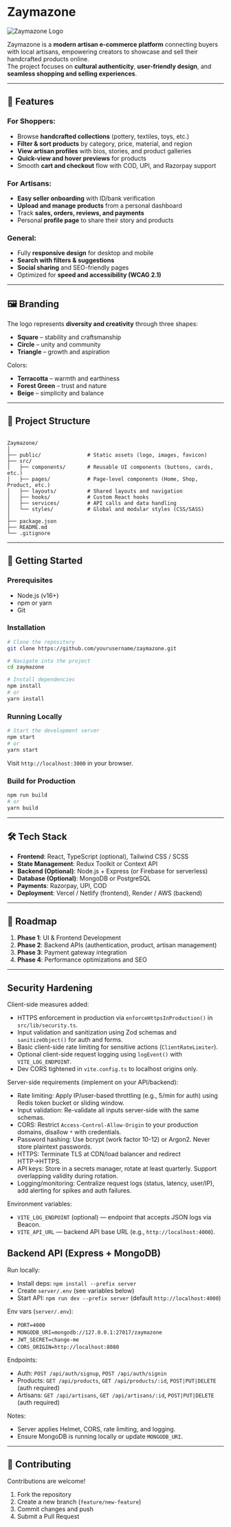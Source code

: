 # Zaymazone

![Zaymazone Logo](public/logo.png)

Zaymazone is a **modern artisan e-commerce platform** connecting buyers with local artisans, empowering creators to showcase and sell their handcrafted products online.  
The project focuses on **cultural authenticity**, **user-friendly design**, and **seamless shopping and selling experiences**.

---

## 🌟 Features

### For Shoppers:
- Browse **handcrafted collections** (pottery, textiles, toys, etc.)
- **Filter & sort products** by category, price, material, and region
- **View artisan profiles** with bios, stories, and product galleries
- **Quick-view and hover previews** for products
- Smooth **cart and checkout** flow with COD, UPI, and Razorpay support

### For Artisans:
- **Easy seller onboarding** with ID/bank verification
- **Upload and manage products** from a personal dashboard
- Track **sales, orders, reviews, and payments**
- Personal **profile page** to share their story and products

### General:
- Fully **responsive design** for desktop and mobile
- **Search with filters & suggestions**
- **Social sharing** and SEO-friendly pages
- Optimized for **speed and accessibility (WCAG 2.1)**

---

## 🖼️ Branding

The logo represents **diversity and creativity** through three shapes:
- **Square** – stability and craftsmanship
- **Circle** – unity and community
- **Triangle** – growth and aspiration

Colors:  
- **Terracotta** – warmth and earthiness  
- **Forest Green** – trust and nature  
- **Beige** – simplicity and balance  

---

## 📂 Project Structure

```

Zaymazone/
│
├── public/               # Static assets (logo, images, favicon)
├── src/
│   ├── components/       # Reusable UI components (buttons, cards, etc.)
│   ├── pages/            # Page-level components (Home, Shop, Product, etc.)
│   ├── layouts/          # Shared layouts and navigation
│   ├── hooks/            # Custom React hooks
│   ├── services/         # API calls and data handling
│   └── styles/           # Global and modular styles (CSS/SASS)
│
├── package.json
├── README.md
└── .gitignore

````

---

## 🚀 Getting Started

### Prerequisites
- Node.js (v16+)
- npm or yarn
- Git

### Installation
```bash
# Clone the repository
git clone https://github.com/yourusername/zaymazone.git

# Navigate into the project
cd zaymazone

# Install dependencies
npm install
# or
yarn install
````

### Running Locally

```bash
# Start the development server
npm start
# or
yarn start
```

Visit `http://localhost:3000` in your browser.

### Build for Production

```bash
npm run build
# or
yarn build
```

---

## 🛠️ Tech Stack

* **Frontend**: React, TypeScript (optional), Tailwind CSS / SCSS
* **State Management**: Redux Toolkit or Context API
* **Backend (Optional)**: Node.js + Express (or Firebase for serverless)
* **Database (Optional)**: MongoDB or PostgreSQL
* **Payments**: Razorpay, UPI, COD
* **Deployment**: Vercel / Netlify (frontend), Render / AWS (backend)

---

## 📌 Roadmap

1. **Phase 1**: UI & Frontend Development
2. **Phase 2**: Backend APIs (authentication, product, artisan management)
3. **Phase 3**: Payment gateway integration
4. **Phase 4**: Performance optimizations and SEO

---
## Security Hardening

Client-side measures added:
- HTTPS enforcement in production via `enforceHttpsInProduction()` in `src/lib/security.ts`.
- Input validation and sanitization using Zod schemas and `sanitizeObject()` for auth and forms.
- Basic client-side rate limiting for sensitive actions (`ClientRateLimiter`).
- Optional client-side request logging using `logEvent()` with `VITE_LOG_ENDPOINT`.
- Dev CORS tightened in `vite.config.ts` to localhost origins only.

Server-side requirements (implement on your API/backend):
- Rate limiting: Apply IP/user-based throttling (e.g., 5/min for auth) using Redis token bucket or sliding window.
- Input validation: Re-validate all inputs server-side with the same schemas.
- CORS: Restrict `Access-Control-Allow-Origin` to your production domains, disallow `*` with credentials.
- Password hashing: Use bcrypt (work factor 10-12) or Argon2. Never store plaintext passwords.
- HTTPS: Terminate TLS at CDN/load balancer and redirect HTTP→HTTPS.
- API keys: Store in a secrets manager, rotate at least quarterly. Support overlapping validity during rotation.
- Logging/monitoring: Centralize request logs (status, latency, user/IP), add alerting for spikes and auth failures.

Environment variables:
- `VITE_LOG_ENDPOINT` (optional) — endpoint that accepts JSON logs via Beacon.
- `VITE_API_URL` — backend API base URL (e.g., `http://localhost:4000`).

## Backend API (Express + MongoDB)

Run locally:
- Install deps: `npm install --prefix server`
- Create `server/.env` (see variables below)
- Start API: `npm run dev --prefix server` (default `http://localhost:4000`)

Env vars (`server/.env`):
- `PORT=4000`
- `MONGODB_URI=mongodb://127.0.0.1:27017/zaymazone`
- `JWT_SECRET=change-me`
- `CORS_ORIGIN=http://localhost:8080`

Endpoints:
- Auth: `POST /api/auth/signup`, `POST /api/auth/signin`
- Products: `GET /api/products`, `GET /api/products/:id`, `POST|PUT|DELETE` (auth required)
- Artisans: `GET /api/artisans`, `GET /api/artisans/:id`, `POST|PUT|DELETE` (auth required)

Notes:
- Server applies Helmet, CORS, rate limiting, and logging.
- Ensure MongoDB is running locally or update `MONGODB_URI`.

---

## 🤝 Contributing

Contributions are welcome!

1. Fork the repository
2. Create a new branch (`feature/new-feature`)
3. Commit changes and push
4. Submit a Pull Request
